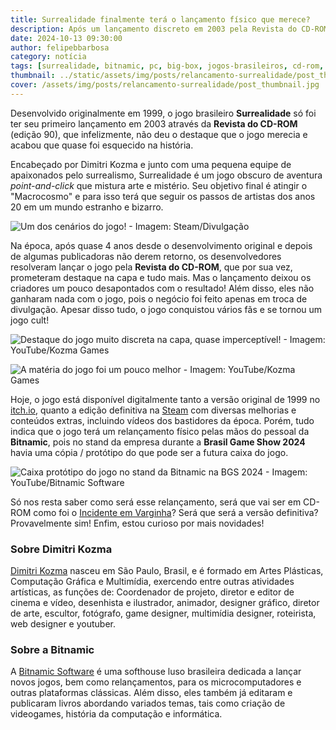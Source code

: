 ```yaml
---
title: Surrealidade finalmente terá o lançamento físico que merece?
description: Após um lançamento discreto em 2003 pela Revista do CD-ROM, o jogo será relançado, desta vez pela Bitnamic.
date: 2024-10-13 09:30:00
author: felipebbarbosa
category: notícia
tags: [surrealidade, bitnamic, pc, big-box, jogos-brasileiros, cd-rom, indies]
thumbnail: ../static/assets/img/posts/relancamento-surrealidade/post_thumbnail.jpg
cover: /assets/img/posts/relancamento-surrealidade/post_thumbnail.jpg
---
```


Desenvolvido originalmente em 1999, o jogo brasileiro **Surrealidade** só foi ter seu primeiro lançamento em 2003 através da **Revista do CD-ROM** (edição 90), que infelizmente, não deu o destaque que o jogo merecia e acabou que quase foi esquecido na história.

Encabeçado por Dimitri Kozma e junto com uma pequena equipe de apaixonados pelo surrealismo, Surrealidade é um jogo obscuro de aventura *point-and-click* que mistura arte e mistério. Seu objetivo final é atingir o "Macrocosmo" e para isso terá que seguir os passos de artistas dos anos 20 em um mundo estranho e bizarro.

![Um dos cenários do jogo! - Imagem: Steam/Divulgação](/assets/img/posts/relancamento-surrealidade/surrealidade-ss.jpg)

Na época, após quase 4 anos desde o desenvolvimento original e depois de algumas publicadoras não derem retorno, os desenvolvedores resolveram lançar o jogo pela **Revista do CD-ROM**, que por sua vez, prometeram destaque na capa e tudo mais. Mas o lançamento deixou os criadores um pouco desapontados com o resultado! Além disso, eles não ganharam nada com o jogo, pois o negócio foi feito apenas em troca de divulgação. Apesar disso tudo, o jogo conquistou vários fãs e se tornou um jogo cult!

![Destaque do jogo muito discreta na capa, quase imperceptível! - Imagem: YouTube/Kozma Games](/assets/img/posts/relancamento-surrealidade/revista-cdrom-90-capa.jpg)

![A matéria do jogo foi um pouco melhor - Imagem: YouTube/Kozma Games](/assets/img/posts/relancamento-surrealidade/revista-cdrom-90-materia-surrealidade.jpg)

Hoje, o jogo está disponível digitalmente tanto a versão original de 1999 no [itch.io](https://dimitrikozma.itch.io/surrealidade), quanto a edição definitiva na [Steam](https://store.steampowered.com/app/2198650/Surrealidade__Definitive_Edition/) com diversas melhorias e conteúdos extras, incluindo vídeos dos bastidores da época. Porém, tudo indica que o jogo terá um relançamento físico pelas mãos do pessoal da **Bitnamic**, pois no stand da empresa durante a **Brasil Game Show 2024** havia uma cópia / protótipo do que pode ser a futura caixa do jogo.

![Caixa protótipo do jogo no stand da Bitnamic na BGS 2024 - Imagem: YouTube/Bitnamic Software](/assets/img/posts/relancamento-surrealidade/surrealidade-stand-bitnamic-bgs24.jpg)

Só nos resta saber como será esse relançamento, será que vai ser em CD-ROM como foi o [Incidente em Varginha](/relancamento-incidente-em-varginha/)? Será que será a versão definitiva? Provavelmente sim! Enfim, estou curioso por mais novidades!

### Sobre Dimitri Kozma

[Dimitri Kozma](https://dimitrikozma.com/) nasceu em São Paulo, Brasil, e é formado em Artes Plásticas, Computação Gráfica e Multimídia, exercendo entre outras atividades artísticas, as funções de: Coordenador de projeto, diretor e editor de cinema e vídeo, desenhista e ilustrador, animador, designer gráfico, diretor de arte, escultor, fotógrafo, game designer, multimídia designer, roteirista, web designer e youtuber.

### Sobre a Bitnamic

A [Bitnamic Software](https://www.bitnamic.com.br/) é uma softhouse luso brasileira dedicada a lançar novos jogos, bem como relançamentos, para os microcomputadores e outras plataformas clássicas. Além disso, eles também já editaram e publicaram livros abordando variados temas, tais como criação de videogames, história da computação e informática.

